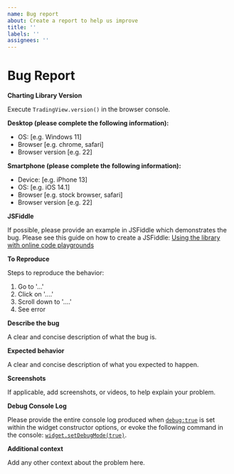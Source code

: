 ```yaml
---
name: Bug report
about: Create a report to help us improve
title: ''
labels: ''
assignees: ''
---
```


# Bug Report

**Charting Library Version**

Execute `TradingView.version()` in the browser console.

**Desktop (please complete the following information):**

- OS: [e.g. Windows 11]
- Browser [e.g. chrome, safari]
- Browser version [e.g. 22]

**Smartphone (please complete the following information):**

- Device: [e.g. iPhone 13]
- OS: [e.g. iOS 14.1]
- Browser [e.g. stock browser, safari]
- Browser version [e.g. 22]

**JSFiddle**

If possible, please provide an example in JSFiddle which demonstrates the bug. Please see this guide on how to create a JSFiddle: [Using the library with online code playgrounds](https://github.com/tradingview/charting_library/wiki/Online-Editors)

**To Reproduce**

Steps to reproduce the behavior:

1. Go to '...'
2. Click on '....'
3. Scroll down to '....'
4. See error

**Describe the bug**

A clear and concise description of what the bug is.

**Expected behavior**

A clear and concise description of what you expected to happen.

**Screenshots**

If applicable, add screenshots, or videos, to help explain your problem.

**Debug Console Log**

Please provide the entire console log produced when [`debug:true`](https://github.com/tradingview/charting_library/wiki/Widget-Constructor#debug) is set within the widget constructor options, or evoke the following command in the console: [`widget.setDebugMode(true)`](https://github.com/tradingview/charting_library/wiki/Widget-Methods#setdebugmodeenabled).

**Additional context**

Add any other context about the problem here.
